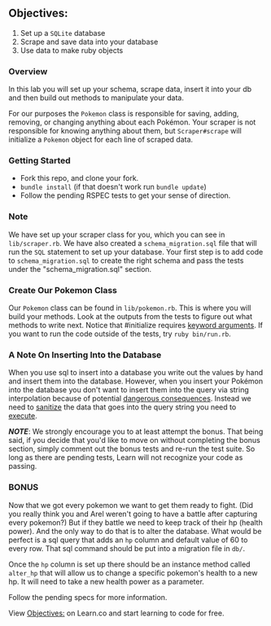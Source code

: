 ## Objectives:
1. Set up a `SQLite` database
2. Scrape and save data into your database
3. Use data to make ruby objects

### Overview
In this lab you will set up your schema, scrape data, insert it into your db and
then build out methods to manipulate your data.

For our purposes the `Pokemon` class is responsible for saving, adding,
removing, or changing anything about each Pokémon. Your scraper is not
responsible for knowing anything about them, but `Scraper#scrape` will initialize
a `Pokemon` object for each line of scraped data.

### Getting Started
- Fork this repo, and clone your fork.
- `bundle install` (if that doesn't work run `bundle update`)
- Follow the pending RSPEC tests to get your sense of direction.

### Note
We have set up your scraper class for you, which you can see in
`lib/scraper.rb`. We have also created a `schema_migration.sql` file that will
run the `SQL` statement to set up your database. Your first step is to add code
to `schema_migration.sql` to create the right schema and pass the tests under the
"schema_migration.sql" section.

### Create Our Pokemon Class
Our `Pokemon` class can be found in `lib/pokemon.rb`.
This is where you will build your methods. Look at the outputs from the tests to
figure out what methods to write next.
Notice that #initialize requires [keyword arguments](https://medium.com/@tyler_brewer2/utilizing-ruby-keyword-arguments-462ba8366483).
If you want to run the code outside of the tests, try `ruby bin/run.rb`.

### A Note On Inserting Into the Database
When you use sql to insert into a database you write out the values by hand and
insert them into the database.  However, when you insert your Pokémon into the
database you don't want to insert them into the query via string interpolation
because of potential [dangerous consequences](http://xkcd.com/327/).
Instead we need to [sanitize](http://stackoverflow.com/questions/9614236/escaping-strings-for-ruby-sqlite-insert)
the data that goes into the query string you need to [execute](http://stackoverflow.com/questions/13462112/inserting-ruby-string-into-sqlite).

***NOTE***: We strongly encourage you to at least attempt the bonus. That being said, if you decide that you'd like to move on without completing the bonus section, simply comment out the bonus tests and re-run the test suite. So long as there are pending tests, Learn will not recognize your code as passing.

### BONUS
Now that we got every pokemon we want to get them ready to fight. (Did you really think you and Arel weren't going to have a battle after capturing every pokemon?) But if they battle we need to keep track of their hp (health power).  And the only way to do that is to alter the database.  What would be perfect is a sql query that adds an `hp` column and default value of 60 to every row.  That sql command should be put into a migration file in `db/`.

Once the `hp` column is set up there should be an instance method called `alter_hp` that will allow us to change a specific pokemon's health to a new hp.  It will need to take a new health power as a parameter.

Follow the pending specs for more information.

<p data-visibility='hidden'>View <a href='https://learn.co/lessons/pokemon-scraper' title='Objectives:'>Objectives:</a> on Learn.co and start learning to code for free.</p>
